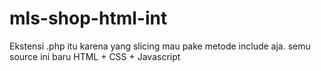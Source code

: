 # mls-shop-html-int
Ekstensi .php itu karena yang slicing mau pake metode include aja. semu source ini baru HTML + CSS + Javascript
